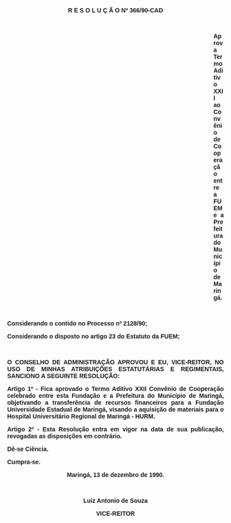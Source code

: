 <BODY>

<FONT FACE="Arial"><P ALIGN="JUSTIFY"></P>
<B><P ALIGN="CENTER">R E S O L U &Ccedil; &Atilde; O Nº 366/90-CAD</P>
<U><P ALIGN="JUSTIFY"></P>
</U><P ALIGN="JUSTIFY">&nbsp;</P><DIR>
<DIR>
<DIR>
<DIR>
<DIR>
<DIR>
<DIR>
<DIR>
<DIR>
<DIR>
<DIR>
<DIR>

<P ALIGN="JUSTIFY">Aprova Termo Aditivo XXII ao Conv&ecirc;nio de Coopera&ccedil;&atilde;o entre a FUEM e a Prefeitura do Munic&iacute;pio de Maring&aacute;.</P>
</B><P ALIGN="JUSTIFY"></P>
<P ALIGN="JUSTIFY">&nbsp;</P></DIR>
</DIR>
</DIR>
</DIR>
</DIR>
</DIR>
</DIR>
</DIR>
</DIR>
</DIR>
</DIR>
</DIR>

<P ALIGN="JUSTIFY">Considerando o contido no Processo nº 2128/90; </P>
<P ALIGN="JUSTIFY">Considerando o disposto no artigo 23 do Estatuto da FUEM;</P>
<P ALIGN="JUSTIFY"></P>
<P ALIGN="JUSTIFY">&nbsp;</P>
<B><P ALIGN="JUSTIFY">O CONSELHO DE ADMINISTRA&Ccedil;&Atilde;O APROVOU E EU, VICE-REITOR, NO USO DE MINHAS ATRIBUI&Ccedil;&Otilde;ES ESTATUT&Aacute;RIAS E REGIMENTAIS, SANCIONO A SEGUINTE RESOLU&Ccedil;&Atilde;O:</P>
</B><P ALIGN="JUSTIFY"></P>
<P ALIGN="JUSTIFY">Artigo 1º - Fica aprovado o Termo Aditivo XXII Conv&ecirc;nio de Coopera&ccedil;&atilde;o celebrado entre esta Funda&ccedil;&atilde;o e a Prefeitura do Munic&iacute;pio de Maring&aacute;, objetivando a transfer&ecirc;ncia de recursos financeiros para a Funda&ccedil;&atilde;o Universidade Estadual de Maring&aacute;, visando a aquisi&ccedil;&atilde;o de materiais para o Hospital Universit&aacute;rio Regional de Maring&aacute; - HURM.</P>
<P ALIGN="JUSTIFY">Artigo 2º - Esta Resolu&ccedil;&atilde;o entra em vigor na data de sua publica&ccedil;&atilde;o, revogadas as disposi&ccedil;&otilde;es em contr&aacute;rio.</P>
<P ALIGN="JUSTIFY">D&ecirc;-se Ci&ecirc;ncia. </P>
<P ALIGN="JUSTIFY">Cumpra-se.</P>
<P ALIGN="JUSTIFY"></P>
<P ALIGN="CENTER">Maring&aacute;, 13 de dezembro de 1990.</P>
<P ALIGN="CENTER"></P>
<P ALIGN="CENTER">&nbsp;</P>
<P ALIGN="CENTER">Luiz Antonio de Souza</P>
<P ALIGN="CENTER">VICE-REITOR</P></FONT></BODY>
